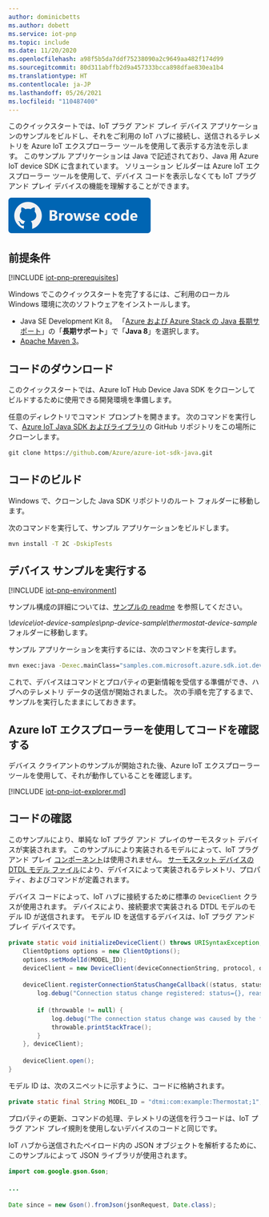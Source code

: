 ```yaml
---
author: dominicbetts
ms.author: dobett
ms.service: iot-pnp
ms.topic: include
ms.date: 11/20/2020
ms.openlocfilehash: a98f5b5da7ddf75238090a2c9649aa482f174d99
ms.sourcegitcommit: 80d311abffb2d9a457333bcca898dfae830ea1b4
ms.translationtype: HT
ms.contentlocale: ja-JP
ms.lasthandoff: 05/26/2021
ms.locfileid: "110487400"
---
```

このクイックスタートでは、IoT プラグ アンド プレイ デバイス アプリケーションのサンプルをビルドし、それをご利用の IoT ハブに接続し、送信されるテレメトリを Azure IoT エクスプローラー ツールを使用して表示する方法を示します。 このサンプル アプリケーションは Java で記述されており、Java 用 Azure IoT device SDK に含まれています。 ソリューション ビルダーは Azure IoT エクスプローラー ツールを使用して、デバイス コードを表示しなくても IoT プラグ アンド プレイ デバイスの機能を理解することができます。

[![コードを参照](../articles/iot-central/core/media/common/browse-code.svg)](https://github.com/Azure/azure-iot-sdk-java/tree/master/device/iot-device-samples/pnp-device-sample)

## <a name="prerequisites"></a>前提条件

[!INCLUDE [iot-pnp-prerequisites](iot-pnp-prerequisites.md)]

Windows でこのクイックスタートを完了するには、ご利用のローカル Windows 環境に次のソフトウェアをインストールします。

* Java SE Development Kit 8。 「[Azure および Azure Stack の Java 長期サポート](/java/azure/jdk/)」の「**長期サポート**」で「**Java 8**」を選択します。
* [Apache Maven 3](https://maven.apache.org/download.cgi)。

## <a name="download-the-code"></a>コードのダウンロード

このクイックスタートでは、Azure IoT Hub Device Java SDK をクローンしてビルドするために使用できる開発環境を準備します。

任意のディレクトリでコマンド プロンプトを開きます。 次のコマンドを実行して、[Azure IoT Java SDK およびライブラリ](https://github.com/Azure/azure-iot-sdk-java)の GitHub リポジトリをこの場所にクローンします。

```cmd
git clone https://github.com/Azure/azure-iot-sdk-java.git
```

## <a name="build-the-code"></a>コードのビルド

Windows で、クローンした Java SDK リポジトリのルート フォルダーに移動します。

次のコマンドを実行して、サンプル アプリケーションをビルドします。

```cmd
mvn install -T 2C -DskipTests
```

## <a name="run-the-device-sample"></a>デバイス サンプルを実行する

[!INCLUDE [iot-pnp-environment](iot-pnp-environment.md)]

サンプル構成の詳細については、[サンプルの readme](https://github.com/Azure/azure-iot-sdk-java/blob/master/device/iot-device-samples/pnp-device-sample/readme.md) を参照してください。

*\device\iot-device-samples\pnp-device-sample\thermostat-device-sample* フォルダーに移動します。

サンプル アプリケーションを実行するには、次のコマンドを実行します。

```cmd
mvn exec:java -Dexec.mainClass="samples.com.microsoft.azure.sdk.iot.device.Thermostat"
```

これで、デバイスはコマンドとプロパティの更新情報を受信する準備ができ、ハブへのテレメトリ データの送信が開始されました。 次の手順を完了するまで、サンプルを実行したままにしておきます。

## <a name="use-azure-iot-explorer-to-validate-the-code"></a>Azure IoT エクスプローラーを使用してコードを確認する

デバイス クライアントのサンプルが開始された後、Azure IoT エクスプローラー ツールを使用して、それが動作していることを確認します。

[!INCLUDE [iot-pnp-iot-explorer.md](iot-pnp-iot-explorer.md)]

## <a name="review-the-code"></a>コードの確認

このサンプルにより、単純な IoT プラグ アンド プレイのサーモスタット デバイスが実装されます。 このサンプルにより実装されるモデルによって、IoT プラグ アンド プレイ [コンポーネント](../articles/iot-pnp/concepts-modeling-guide.md)は使用されません。 [サーモスタット デバイスの DTDL モデル ファイル](https://github.com/Azure/opendigitaltwins-dtdl/blob/master/DTDL/v2/samples/Thermostat.json)により、デバイスによって実装されるテレメトリ、プロパティ、およびコマンドが定義されます。

デバイス コードによって、IoT ハブに接続するために標準の `DeviceClient` クラスが使用されます。 デバイスにより、接続要求で実装される DTDL モデルのモデル ID が送信されます。 モデル ID を送信するデバイスは、IoT プラグ アンド プレイ デバイスです。

```java
private static void initializeDeviceClient() throws URISyntaxException, IOException {
    ClientOptions options = new ClientOptions();
    options.setModelId(MODEL_ID);
    deviceClient = new DeviceClient(deviceConnectionString, protocol, options);

    deviceClient.registerConnectionStatusChangeCallback((status, statusChangeReason, throwable, callbackContext) -> {
        log.debug("Connection status change registered: status={}, reason={}", status, statusChangeReason);

        if (throwable != null) {
            log.debug("The connection status change was caused by the following Throwable: {}", throwable.getMessage());
            throwable.printStackTrace();
        }
    }, deviceClient);

    deviceClient.open();
}
```

モデル ID は、次のスニペットに示すように、コードに格納されます。

```java
private static final String MODEL_ID = "dtmi:com:example:Thermostat;1";
```

プロパティの更新、コマンドの処理、テレメトリの送信を行うコードは、IoT プラグ アンド プレイ規則を使用しないデバイスのコードと同じです。

IoT ハブから送信されたペイロード内の JSON オブジェクトを解析するために、このサンプルによって JSON ライブラリが使用されます。

```java
import com.google.gson.Gson;

...

Date since = new Gson().fromJson(jsonRequest, Date.class);
```
